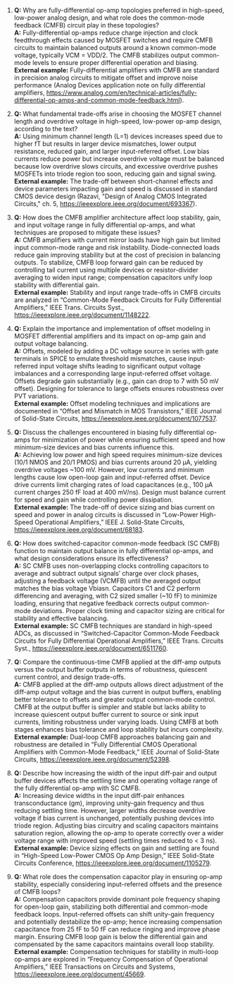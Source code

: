 1. **Q:** Why are fully-differential op-amp topologies preferred in high-speed, low-power analog design, and what role does the common-mode feedback (CMFB) circuit play in these topologies?  
   **A:** Fully-differential op-amps reduce charge injection and clock feedthrough effects caused by MOSFET switches and require CMFB circuits to maintain balanced outputs around a known common-mode voltage, typically VCM = VDD/2. The CMFB stabilizes output common-mode levels to ensure proper differential operation and biasing.  
   **External example:** Fully-differential amplifiers with CMFB are standard in precision analog circuits to mitigate offset and improve noise performance (Analog Devices application note on fully differential amplifiers, https://www.analog.com/en/technical-articles/fully-differential-op-amps-and-common-mode-feedback.html).

2. **Q:** What fundamental trade-offs arise in choosing the MOSFET channel length and overdrive voltage in high-speed, low-power op-amp design, according to the text?  
   **A:** Using minimum channel length (L=1) devices increases speed due to higher fT but results in larger device mismatches, lower output resistance, reduced gain, and larger input-referred offset. Low bias currents reduce power but increase overdrive voltage must be balanced because low overdrive slows circuits, and excessive overdrive pushes MOSFETs into triode region too soon, reducing gain and signal swing.  
   **External example:** The trade-off between short-channel effects and device parameters impacting gain and speed is discussed in standard CMOS device design (Razavi, "Design of Analog CMOS Integrated Circuits," ch. 5, https://ieeexplore.ieee.org/document/693367).

3. **Q:** How does the CMFB amplifier architecture affect loop stability, gain, and input voltage range in fully differential op-amps, and what techniques are proposed to mitigate these issues?  
   **A:** CMFB amplifiers with current mirror loads have high gain but limited input common-mode range and risk instability. Diode-connected loads reduce gain improving stability but at the cost of precision in balancing outputs. To stabilize, CMFB loop forward gain can be reduced by controlling tail current using multiple devices or resistor-divider averaging to widen input range; compensation capacitors unify loop stability with differential gain.  
   **External example:** Stability and input range trade-offs in CMFB circuits are analyzed in “Common-Mode Feedback Circuits for Fully Differential Amplifiers,” IEEE Trans. Circuits Syst., https://ieeexplore.ieee.org/document/1148222.

4. **Q:** Explain the importance and implementation of offset modeling in MOSFET differential amplifiers and its impact on op-amp gain and output voltage balancing.  
   **A:** Offsets, modeled by adding a DC voltage source in series with gate terminals in SPICE to emulate threshold mismatches, cause input-referred input voltage shifts leading to significant output voltage imbalances and a corresponding large input-referred offset voltage. Offsets degrade gain substantially (e.g., gain can drop to 7 with 50 mV offset). Designing for tolerance to large offsets ensures robustness over PVT variations.  
   **External example:** Offset modeling techniques and implications are documented in “Offset and Mismatch in MOS Transistors,” IEEE Journal of Solid-State Circuits, https://ieeexplore.ieee.org/document/1077537.

5. **Q:** Discuss the challenges encountered in biasing fully differential op-amps for minimization of power while ensuring sufficient speed and how minimum-size devices and bias currents influence this.  
   **A:** Achieving low power and high speed requires minimum-size devices (10/1 NMOS and 20/1 PMOS) and bias currents around 20 µA, yielding overdrive voltages ~100 mV. However, low currents and minimum lengths cause low open-loop gain and input-referred offset. Device drive currents limit charging rates of load capacitances (e.g., 100 µA current charges 250 fF load at 400 mV/ns). Design must balance current for speed and gain while controlling power dissipation.  
   **External example:** The trade-off of device sizing and bias current on speed and power in analog circuits is discussed in “Low-Power High-Speed Operational Amplifiers,” IEEE J. Solid-State Circuits, https://ieeexplore.ieee.org/document/68183.

6. **Q:** How does switched-capacitor common-mode feedback (SC CMFB) function to maintain output balance in fully differential op-amps, and what design considerations ensure its effectiveness?  
   **A:** SC CMFB uses non-overlapping clocks controlling capacitors to average and subtract output signals’ charge over clock phases, adjusting a feedback voltage (VCMFB) until the averaged output matches the bias voltage Vbiasn. Capacitors C1 and C2 perform differencing and averaging, with C2 sized smaller (~10 fF) to minimize loading, ensuring that negative feedback corrects output common-mode deviations. Proper clock timing and capacitor sizing are critical for stability and effective balancing.  
   **External example:** SC CMFB techniques are standard in high-speed ADCs, as discussed in “Switched-Capacitor Common-Mode Feedback Circuits for Fully Differential Operational Amplifiers,” IEEE Trans. Circuits Syst., https://ieeexplore.ieee.org/document/6511760.

7. **Q:** Compare the continuous-time CMFB applied at the diff-amp outputs versus the output buffer outputs in terms of robustness, quiescent current control, and design trade-offs.  
   **A:** CMFB applied at the diff-amp outputs allows direct adjustment of the diff-amp output voltage and the bias current in output buffers, enabling better tolerance to offsets and greater output common-mode control. CMFB at the output buffer is simpler and stable but lacks ability to increase quiescent output buffer current to source or sink input currents, limiting robustness under varying loads. Using CMFB at both stages enhances bias tolerance and loop stability but incurs complexity.  
   **External example:** Dual-loop CMFB approaches balancing gain and robustness are detailed in “Fully Differential CMOS Operational Amplifiers with Common-Mode Feedback,” IEEE Journal of Solid-State Circuits, https://ieeexplore.ieee.org/document/52398.

8. **Q:** Describe how increasing the width of the input diff-pair and output buffer devices affects the settling time and operating voltage range of the fully differential op-amp with SC CMFB.  
   **A:** Increasing device widths in the input diff-pair enhances transconductance (gm), improving unity-gain frequency and thus reducing settling time. However, larger widths decrease overdrive voltage if bias current is unchanged, potentially pushing devices into triode region. Adjusting bias circuitry and scaling capacitors maintains saturation region, allowing the op-amp to operate correctly over a wider voltage range with improved speed (settling times reduced to < 3 ns).  
   **External example:** Device sizing effects on gain and settling are found in “High-Speed Low-Power CMOS Op Amp Design,” IEEE Solid-State Circuits Conference, https://ieeexplore.ieee.org/document/1105279.

9. **Q:** What role does the compensation capacitor play in ensuring op-amp stability, especially considering input-referred offsets and the presence of CMFB loops?  
   **A:** Compensation capacitors provide dominant pole frequency shaping for open-loop gain, stabilizing both differential and common-mode feedback loops. Input-referred offsets can shift unity-gain frequency and potentially destabilize the op-amp; hence increasing compensation capacitance from 25 fF to 50 fF can reduce ringing and improve phase margin. Ensuring CMFB loop gain is below the differential gain and compensated by the same capacitors maintains overall loop stability.  
   **External example:** Compensation techniques for stability in multi-loop op-amps are explored in “Frequency Compensation of Operational Amplifiers,” IEEE Transactions on Circuits and Systems, https://ieeexplore.ieee.org/document/45669.
